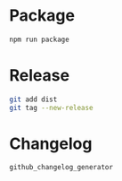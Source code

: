 # Package

```bash
npm run package
```

# Release

```bash
git add dist
git tag --new-release
```

# Changelog

```bash
github_changelog_generator
```
